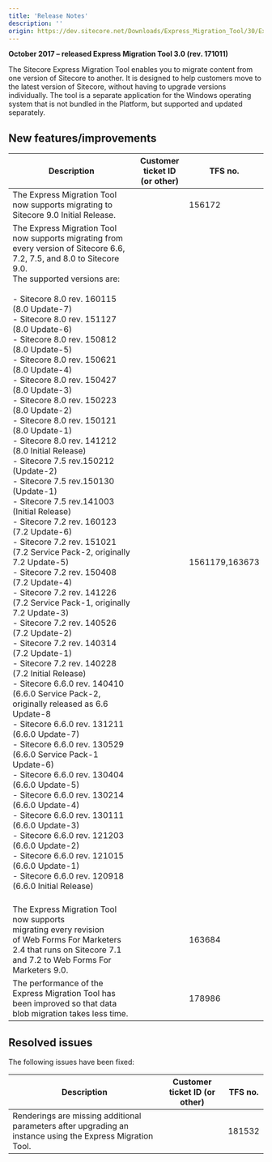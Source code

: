 ```yaml
---
title: 'Release Notes'
description: ''
origin: https://dev.sitecore.net/Downloads/Express_Migration_Tool/30/Express_Migration_Tool_30_Initial_Release/Release_Notes
---
```


**October 2017 – released Express Migration Tool 3.0 (rev. 171011)**

​The Sitecore Express Migration Tool enables you to migrate content from one version of Sitecore to another. It is designed to help customers move to the latest version of Sitecore, without having to upgrade versions individually. The tool is a separate application for the Windows operating system that is not bundled in the Platform, but supported and updated separately.

## New features/improvements

| Description                                                                                                                                                                                                                                                                                                                                                                                                                                                                                                                                                                                                                                                                                                                                                                                                                                                                                                                                                                                                                                                                                                                                                                                                                                                                                                                                                                                                                                                                                                                                                                                                                                                               | Customer ticket ID (or other) | TFS no.        |
| ------------------------------------------------------------------------------------------------------------------------------------------------------------------------------------------------------------------------------------------------------------------------------------------------------------------------------------------------------------------------------------------------------------------------------------------------------------------------------------------------------------------------------------------------------------------------------------------------------------------------------------------------------------------------------------------------------------------------------------------------------------------------------------------------------------------------------------------------------------------------------------------------------------------------------------------------------------------------------------------------------------------------------------------------------------------------------------------------------------------------------------------------------------------------------------------------------------------------------------------------------------------------------------------------------------------------------------------------------------------------------------------------------------------------------------------------------------------------------------------------------------------------------------------------------------------------------------------------------------------------------------------------------------------------- | ----------------------------- | -------------- |
| ​The Express Migration Tool now supports migrating to Sitecore 9.0 Initial Release.                                                                                                                                                                                                                                                                                                                                                                                                                                                                                                                                                                                                                                                                                                                                                                                                                                                                                                                                                                                                                                                                                                                                                                                                                                                                                                                                                                                                                                                                                                                                                                                       |                               | 156172         |
| The Express Migration Tool now supports migrating from every version of Sitecore 6.6, 7.2, 7.5, and 8.0 to Sitecore 9.0. <br />The supported versions are:<br /><br />- Sitecore 8.0 rev. 160115 (8.0 Update-7)<br />- Sitecore 8.0 rev. 151127 (8.0 Update-6)<br />- Sitecore 8.0 rev. 150812 (8.0 Update-5)<br />- Sitecore 8.0 rev. 150621 (8.0 Update-4)<br />- Sitecore 8.0 rev. 150427 (8.0 Update-3)<br />- Sitecore 8.0 rev. 150223 (8.0 Update-2)<br />- Sitecore 8.0 rev. 150121 (8.0 Update-1)<br />- Sitecore 8.0 rev. 141212 (8.0 Initial Release)<br />- Sitecore 7.5 rev.150212 (Update-2)<br />- Sitecore 7.5 rev.150130 (Update-1)<br />- Sitecore 7.5 rev.141003 (Initial Release)<br />- Sitecore 7.2 rev. 160123 (7.2 Update-6)<br />- Sitecore 7.2 rev. 151021 (7.2 Service Pack-2, originally 7.2 Update-5)<br />- Sitecore 7.2 rev. 150408 (7.2 Update-4)<br />- Sitecore 7.2 rev. 141226 (7.2 Service Pack-1, originally 7.2 Update-3)<br />- Sitecore 7.2 rev. 140526 (7.2 Update-2)<br />- Sitecore 7.2 rev. 140314 (7.2 Update-1)<br />- Sitecore 7.2 rev. 140228 (7.2 Initial Release)<br />- Sitecore 6.6.0 rev. 140410 (6.6.0 Service Pack-2, originally released as 6.6 Update-8<br />- Sitecore 6.6.0 rev. 131211 (6.6.0 Update-7)<br />- Sitecore 6.6.0 rev. 130529 (6.6.0 Service Pack-1 Update-6)<br />- Sitecore 6.6.0 rev. 130404 (6.6.0 Update-5)<br />- Sitecore 6.6.0 rev. 130214 (6.6.0 Update-4)<br />- Sitecore 6.6.0 rev. 130111 (6.6.0 Update-3)<br />- Sitecore 6.6.0 rev. 121203 (6.6.0 Update-2)<br />- Sitecore 6.6.0 rev. 121015 (6.6.0 Update-1)<br />- Sitecore 6.6.0 rev. 120918 (6.6.0 Initial Release)<br /><br /> |                               | 1561179,163673 |
| The Express Migration Tool now supports migrating every revision of Web Forms For Marketers 2.4 that runs on Sitecore 7.1 and 7.2 to Web Forms For Marketers 9.0​.                                                                                                                                                                                                                                                                                                                                                                                                                                                                                                                                                                                                                                                                                                                                                                                                                                                                                                                                                                                                                                                                                                                                                                                                                                                                                                                                                                                                                                                                                                        |                               | 163684         |
| The performance of the Express Migration Tool has been improved so that data blob migration takes less time.                                                                                                                                                                                                                                                                                                                                                                                                                                                                                                                                                                                                                                                                                                                                                                                                                                                                                                                                                                                                                                                                                                                                                                                                                                                                                                                                                                                                                                                                                                                                                              |                               | 178986         |

## Resolved issues

The following issues have been fixed:

| Description                                                                                                 | Customer ticket ID (or other) | TFS no. |
| ----------------------------------------------------------------------------------------------------------- | ----------------------------- | ------- |
| Renderings are missing additional parameters after upgrading an instance using the Express Migration Tool​. |                               | 181532  |
